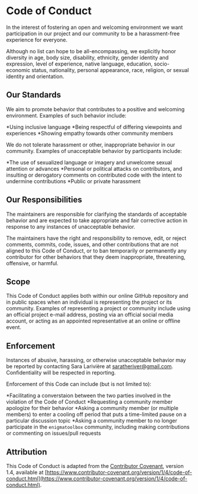 # Code of Conduct

In the interest of fostering an open and welcoming environment we want participation in our project and our community to be a harassment-free experience for everyone.

Although no list can hope to be all-encompassing, we explicitly honor diversity in age, body size, disability, ethnicity, gender identity and expression, level of experience, native language, education, socio-economic status, nationality, personal appearance, race, religion, or sexual identity and orientation.

## Our Standards

We aim to promote behavior that contributes to a positive and welcoming environment.
Examples of such behavior include:

*Using inclusive language
*Being respectful of differing viewpoints and experiences
*Showing empathy towards other community members

We do not tolerate harassment or other, inappropriate behavior in our community.
Examples of unacceptable behavior by participants include:

*The use of sexualized language or imagery and unwelcome sexual attention or advances
*Personal or political attacks on contributors, and insulting or derogatory comments on contributed code with the intent to undermine contributions
*Public or private harassment

## Our Responsibilities

The maintainers are responsible for clarifying the standards of acceptable behavior and are expected to take appropriate and fair corrective action in response to any instances of unacceptable behavior.

The maintainers have the right and responsibility to remove, edit, or reject comments, commits, code, issues, and other contributions that are not aligned to this Code of Conduct, or to ban temporarily or permanently any contributor for other behaviors that they deem inappropriate, threatening, offensive, or harmful.

## Scope

This Code of Conduct applies both within our online GitHub repository and in public spaces when an individual is representing the project or its community.
Examples of representing a project or community include using an official project e-mail address, posting via an official social media account, or acting as an appointed representative at an online or offline event.

## Enforcement

Instances of abusive, harassing, or otherwise unacceptable behavior may be reported by contacting Sara Larivière at saratheriver@gmail.com.
Confidentiality will be respected in reporting.

Enforcement of this Code can include (but is not limited to):

*Facilitating a converstaion between the two parties involved in the violation of the Code of Conduct
*Requesting a community member apologize for their behavior
*Asking a community member (or multiple members) to enter a cooling off period that puts a time-limited pause on a particular discussion topic
*Asking a community member to no longer participate in the `enigmatoolbox` community, including making contributions or commenting on issues/pull requests

## Attribution

This Code of Conduct is adapted from the [Contributor Covenant][homepage], version 1.4,
available at [https://www.contributor-covenant.org/version/1/4/code-of-conduct.html](https://www.contributor-covenant.org/version/1/4/code-of-conduct.html).

[homepage]: https://www.contributor-covenant.org
